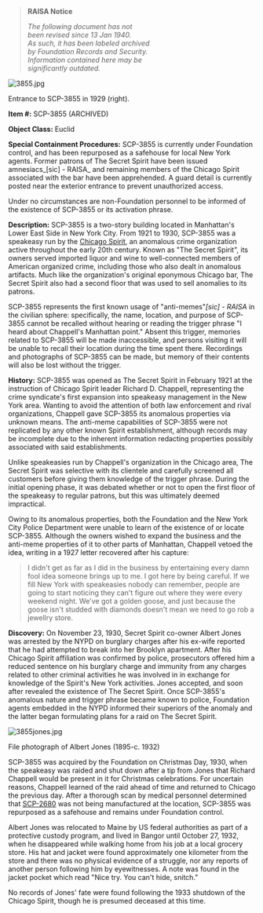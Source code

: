 > **RAISA Notice**
> 
> _The following document has not  
> been revised since 13 Jan 1940.  
> As such, it has been labeled archived  
> by Foundation Records and Security.  
> Information contained here may be  
> significantly outdated._

![3855.jpg](http://scp-sandbox-3.wdfiles.com/local--files/observerseptember/3855.jpg)

Entrance to SCP-3855 in 1929 (right).

**Item #:** SCP-3855 (ARCHIVED)

**Object Class:** Euclid

**Special Containment Procedures:** SCP-3855 is currently under Foundation control, and has been repurposed as a safehouse for local New York agents. Former patrons of The Secret Spirit have been issued amnesiacs_\[sic\] - RAISA_ and remaining members of the Chicago Spirit associated with the bar have been apprehended. A guard detail is currently posted near the exterior entrance to prevent unauthorized access.

Under no circumstances are non-Foundation personnel to be informed of the existence of SCP-3855 or its activation phrase.

**Description:** SCP-3855 is a two-story building located in Manhattan's Lower East Side in New York City. From 1921 to 1930, SCP-3855 was a speakeasy run by the [Chicago Spirit](/chicago-spirit), an anomalous crime organization active throughout the early 20th century. Known as "The Secret Spirit", its owners served imported liquor and wine to well-connected members of American organized crime, including those who also dealt in anomalous artifacts. Much like the organization's original eponymous Chicago bar, The Secret Spirit also had a second floor that was used to sell anomalies to its patrons.

SCP-3855 represents the first known usage of "anti-memes"_\[sic\] - RAISA_ in the civilian sphere: specifically, the name, location, and purpose of SCP-3855 cannot be recalled without hearing or reading the trigger phrase "I heard about Chappell's Manhattan point." Absent this trigger, memories related to SCP-3855 will be made inaccessible, and persons visiting it will be unable to recall their location during the time spent there. Recordings and photographs of SCP-3855 can be made, but memory of their contents will also be lost without the trigger.

**History:** SCP-3855 was opened as The Secret Spirit in February 1921 at the instruction of Chicago Spirit leader Richard D. Chappell, representing the crime syndicate's first expansion into speakeasy management in the New York area. Wanting to avoid the attention of both law enforcement and rival organizations, Chappell gave SCP-3855 its anomalous properties via unknown means. The anti-meme capabilities of SCP-3855 were not replicated by any other known Spirit establishment, although records may be incomplete due to the inherent information redacting properties possibly associated with said establishments.

Unlike speakeasies run by Chappell's organization in the Chicago area, The Secret Spirit was selective with its clientele and carefully screened all customers before giving them knowledge of the trigger phrase. During the initial opening phase, it was debated whether or not to open the first floor of the speakeasy to regular patrons, but this was ultimately deemed impractical.

Owing to its anomalous properties, both the Foundation and the New York City Police Department were unable to learn of the existence of or locate SCP-3855. Although the owners wished to expand the business and the anti-meme properties of it to other parts of Manhattan, Chappell vetoed the idea, writing in a 1927 letter recovered after his capture:

> I didn't get as far as I did in the business by entertaining every damn fool idea someone brings up to me. I got here by being careful. If we fill New York with speakeasies nobody can remember, people are going to start noticing they can't figure out where they were every weekend night. We've got a golden goose, and just because the goose isn't studded with diamonds doesn't mean we need to go rob a jewellry store.

**Discovery:** On November 23, 1930, Secret Spirit co-owner Albert Jones was arrested by the NYPD on burglary charges after his ex-wife reported that he had attempted to break into her Brooklyn apartment. After his Chicago Spirit affiliation was confirmed by police, prosecutors offered him a reduced sentence on his burglary charge and immunity from any charges related to other criminal activities he was involved in in exchange for knowledge of the Spirit's New York activities. Jones accepted, and soon after revealed the existence of The Secret Spirit. Once SCP-3855's anomalous nature and trigger phrase became known to police, Foundation agents embedded in the NYPD informed their superiors of the anomaly and the latter began formulating plans for a raid on The Secret Spirit.

![3855jones.jpg](http://scp-sandbox-3.wdfiles.com/local--files/observerseptember/3855jones.jpg)

File photograph of Albert Jones (1895-c. 1932)

SCP-3855 was acquired by the Foundation on Christmas Day, 1930, when the speakeasy was raided and shut down after a tip from Jones that Richard Chappell would be present in it for Christmas celebrations. For uncertain reasons, Chappell learned of the raid ahead of time and returned to Chicago the previous day. After a thorough scan by medical personnel determined that [SCP-2680](/scp-2680) was not being manufactured at the location, SCP-3855 was repurposed as a safehouse and remains under Foundation control.

Albert Jones was relocated to Maine by US federal authorities as part of a protective custody program, and lived in Bangor until October 27, 1932, when he disappeared while walking home from his job at a local grocery store. His hat and jacket were found approximately one kilometer from the store and there was no physical evidence of a struggle, nor any reports of another person following him by eyewitnesses. A note was found in the jacket pocket which read "Nice try. You can't hide, snitch."

No records of Jones' fate were found following the 1933 shutdown of the Chicago Spirit, though he is presumed deceased at this time.